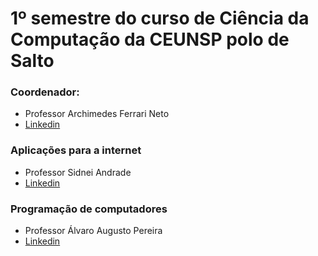 # 1º semestre do curso de Ciência da Computação da CEUNSP polo de Salto

### Coordenador:
- Professor Archimedes Ferrari Neto
- [Linkedin](https://www.linkedin.com/in/archimedes-ferrari-neto-148338149/)

### Aplicações para a internet
- Professor Sidnei Andrade
- [Linkedin](https://www.linkedin.com/in/sidnei-andrade-9b334527/)

### Programação de computadores
- Professor Álvaro Augusto Pereira
- [Linkedin](https://www.linkedin.com/in/alvaro-augusto-pereira/)
